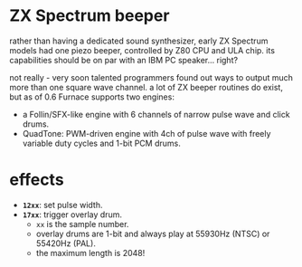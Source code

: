 # ZX Spectrum beeper

rather than having a dedicated sound synthesizer, early ZX Spectrum models had one piezo beeper, controlled by Z80 CPU and ULA chip. its capabilities should be on par with an IBM PC speaker... right?

not really - very soon talented programmers found out ways to output much more than one square wave channel. a lot of ZX beeper routines do exist, but as of 0.6 Furnace supports two engines:

- a Follin/SFX-like engine with 6 channels of narrow pulse wave and click drums.
- QuadTone: PWM-driven engine with 4ch of pulse wave with freely variable duty cycles and 1-bit PCM drums.

# effects

- **`12xx`**: set pulse width.
- **`17xx`**: trigger overlay drum.
  - `xx` is the sample number.
  - overlay drums are 1-bit and always play at 55930Hz (NTSC) or 55420Hz (PAL).
  - the maximum length is 2048!
